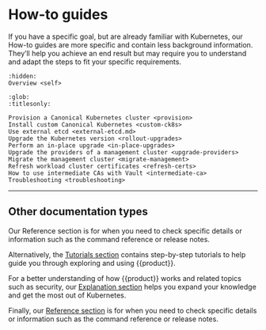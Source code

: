 # How-to guides

If you have a specific goal, but are already familiar with Kubernetes, our
How-to guides are more specific and contain less background information.
They’ll help you achieve an end result but may require you to understand and
adapt the steps to fit your specific requirements.

```{toctree}
:hidden:
Overview <self>
```

```{toctree}
:glob:
:titlesonly:

Provision a Canonical Kubernetes cluster <provision>
Install custom Canonical Kubernetes <custom-ck8s>
Use external etcd <external-etcd.md>
Upgrade the Kubernetes version <rollout-upgrades>
Perform an in-place upgrade <in-place-upgrades>
Upgrade the providers of a management cluster <upgrade-providers>
Migrate the management cluster <migrate-management>
Refresh workload cluster certificates <refresh-certs>
How to use intermediate CAs with Vault <intermediate-ca>
Troubleshooting <troubleshooting>
```

---

## Other documentation types

Our Reference section is for when you need to check specific details or
information such as the command reference or release notes.

Alternatively, the [Tutorials section] contains step-by-step tutorials to help
guide you through exploring and using {{product}}.

For a better understanding of how {{product}} works and related topics
such as security, our [Explanation section] helps you expand your knowledge
and get the most out of Kubernetes.

Finally, our [Reference section] is for when you need to check specific details
or information such as the command reference or release notes.

<!--LINKS -->
[Tutorials section]: ../tutorial/index
[Explanation section]: ../explanation/index
[Reference section]: ../reference/index
